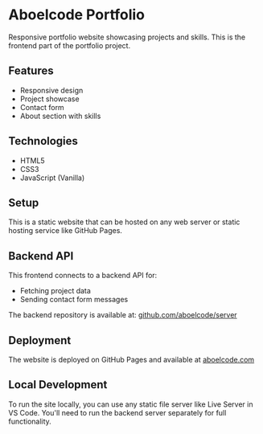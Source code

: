 # Aboelcode Portfolio

Responsive portfolio website showcasing projects and skills. This is the frontend part of the portfolio project.

## Features

- Responsive design
- Project showcase
- Contact form
- About section with skills

## Technologies

- HTML5
- CSS3
- JavaScript (Vanilla)

## Setup

This is a static website that can be hosted on any web server or static hosting service like GitHub Pages.

## Backend API

This frontend connects to a backend API for:
- Fetching project data
- Sending contact form messages

The backend repository is available at: [github.com/aboelcode/server](https://github.com/aboelcode/server)

## Deployment

The website is deployed on GitHub Pages and available at [aboelcode.com](https://aboelcode.com)

## Local Development

To run the site locally, you can use any static file server like Live Server in VS Code. You'll need to run the backend server separately for full functionality.